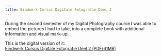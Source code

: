 ```yaml
---
title: Eindwerk Cursus Digitale Fotografie Deel 2
---
```


During the second semester of my Digital Photography course I was able to embed the pictures I had to take, into a complete book with additional information and visual mark-up.

This is the digital version of it:  
[Eindwerk Cursus Digitale Fotografie Deel 2 (PDF/61MB)](http://dl.getdropbox.com/u/343465/fotografie/eindwerk2.pdf)
